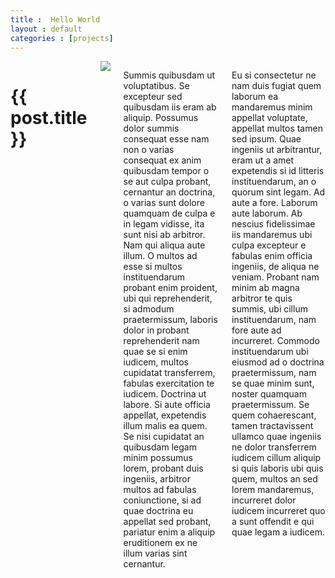 ```yaml
---
title :  Hello World
layout : default
categories : [projects]
---
```

<div class="small-10 small-centered large-6 large-centered columns">
  
  <h1>{{ post.title }}</h1>
  
  <img src="{{ site.url }}a/i/img-1.jpg">
  
  <p>Summis quibusdam ut voluptatibus. Se excepteur sed quibusdam iis eram ab 
  aliquip. Possumus dolor summis consequat esse nam non o varias consequat ex anim 
  quibusdam tempor o se aut culpa probant, cernantur an doctrina, o varias sunt 
  dolore quamquam de culpa e in legam vidisse, ita sunt nisi ab arbitror. Nam qui 
  aliqua aute illum. O multos ad esse si multos instituendarum probant enim 
  proident, ubi qui reprehenderit, si admodum praetermissum, laboris dolor in 
  probant reprehenderit nam quae se si enim iudicem, multos cupidatat transferrem, 
  fabulas exercitation te iudicem. Doctrina ut labore. Si aute officia appellat, 
  expetendis illum malis ea quem. Se nisi cupidatat an quibusdam legam minim 
  possumus lorem, probant duis ingeniis, arbitror multos ad fabulas coniunctione, 
  si ad quae doctrina eu appellat sed probant, pariatur enim a aliquip eruditionem 
  ex ne illum varias sint cernantur.</p>
  <p>Eu si consectetur ne nam duis fugiat quem laborum ea mandaremus minim appellat 
  voluptate, appellat multos tamen sed ipsum. Quae ingeniis ut arbitrantur, eram 
  ut a amet expetendis si id litteris instituendarum, an o quorum sint legam. Ad 
  aute a fore. Laborum aute laborum. Ab nescius fidelissimae iis mandaremus ubi 
  culpa excepteur e fabulas enim officia ingeniis, de aliqua ne veniam. Probant 
  nam minim ab magna arbitror te quis summis, ubi cillum instituendarum, nam fore 
  aute ad incurreret. Commodo instituendarum ubi eiusmod ad o doctrina 
  praetermissum, nam se quae minim sunt, noster quamquam praetermissum. Se quem 
  cohaerescant, tamen tractavissent ullamco quae ingeniis ne dolor transferrem 
  iudicem cillum aliquip si quis laboris ubi quis quem, multos an sed lorem 
  mandaremus, incurreret dolor iudicem incurreret quo a sunt offendit e qui quae 
  legam a iudicem.</p>

</div>
